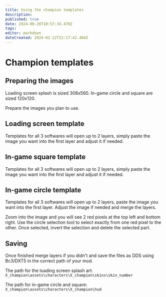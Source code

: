 ```yaml
---
title: Using the champion templates
description: 
published: true
date: 2024-08-26T10:57:34.470Z
tags: 
editor: markdown
dateCreated: 2024-02-22T22:17:42.484Z
---
```


# Champion templates
## Preparing the images
Loading screen splash is sized 308x560.
In-game circle and square are sized 120x120.

Prepare the images you plan to use.
## Loading screen template
Templates for all 3 softwares will open up to 2 layers, simply paste the image you want into the first layer and adjust it if needed.
## In-game square template
Templates for all 3 softwares will open up to 2 layers, simply paste the image you want into the first layer and adjust it if needed.
## In-game circle template
Templates for all 3 softwares will open up to 2 layers, paste the image you want into the first layer.
Adjust the image if needed and merge the layers.

Zoom into the image and you will see 2 red pixels at the top left and bottom right.
Use the circle selection tool to select exactly from one red pixel to the other.
Once selected, invert the selection and delete the selected part.





## Saving
Once finished merge layers if you didn't and save the files as DDS using Bc3/DXT5 in the correct path of your mod.

The path for the loading screen splash art:
<code>X_champion\assets\characters\X_champion\skins\skin_number</code>

The path for in-game circle and square:
<code>X_champion\assets\characters\X_champion\hud</code>

